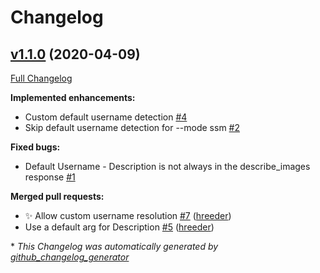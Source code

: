 # Changelog

## [v1.1.0](https://github.com/hreeder/assh/tree/v1.1.0) (2020-04-09)

[Full Changelog](https://github.com/hreeder/assh/compare/v1.0.0...v1.1.0)

**Implemented enhancements:**

- Custom default username detection [\#4](https://github.com/hreeder/assh/issues/4)
- Skip default username detection for --mode ssm [\#2](https://github.com/hreeder/assh/issues/2)

**Fixed bugs:**

- Default Username - Description is not always in the describe\_images response [\#1](https://github.com/hreeder/assh/issues/1)

**Merged pull requests:**

- ✨ Allow custom username resolution [\#7](https://github.com/hreeder/assh/pull/7) ([hreeder](https://github.com/hreeder))
- Use a default arg for Description [\#5](https://github.com/hreeder/assh/pull/5) ([hreeder](https://github.com/hreeder))



\* *This Changelog was automatically generated by [github_changelog_generator](https://github.com/github-changelog-generator/github-changelog-generator)*
